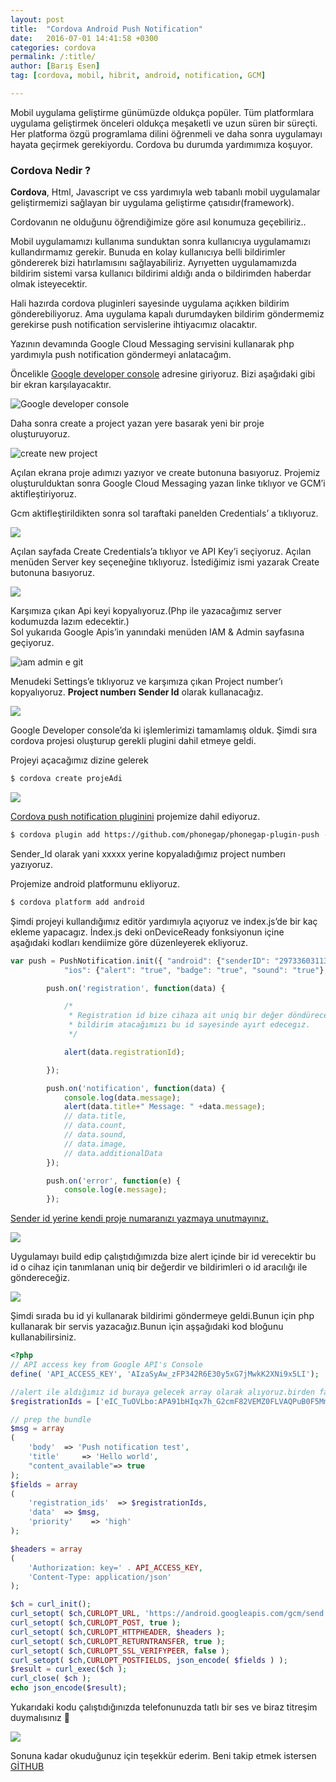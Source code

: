 ```yaml
---
layout: post
title:  "Cordova Android Push Notification"
date:   2016-07-01 14:41:58 +0300
categories: cordova
permalink: /:title/
author: [Barış Esen]
tag: [cordova, mobil, hibrit, android, notification, GCM]

---
```

Mobil uygulama geliştirme günümüzde oldukça popüler. Tüm platformlara uygulama geliştirmek önceleri oldukça meşaketli ve uzun süren bir süreçti. Her platforma özgü programlama dilini öğrenmeli ve daha sonra uygulamayı hayata geçirmek gerekiyordu. Cordova bu durumda yardımımıza koşuyor.

### Cordova Nedir ?

**Cordova**, Html, Javascript ve css yardımıyla web tabanlı mobil uygulamalar geliştirmemizi sağlayan bir uygulama geliştirme çatısıdır(framework).

Cordovanın ne olduğunu öğrendiğimize göre asıl konumuza geçebiliriz..

Mobil uygulamamızı kullanıma sunduktan sonra kullanıcıya uygulamamızı kullandırmamız gerekir. Bunuda en kolay kullanıcıya belli bildirimler göndererek bizi hatırlamısını sağlayabiliriz. Ayrıyetten uygulamamızda bildirim sistemi varsa kullanıcı bildirimi aldığı anda o bildirimden haberdar olmak isteyecektir.

Hali hazırda cordova pluginleri sayesinde uygulama açıkken bildirim gönderebiliyoruz. Ama uygulama kapalı durumdayken bildirim göndermemiz gerekirse push notification servislerine ihtiyacımız olacaktır.

Yazının devamında Google Cloud Messaging servisini kullanarak php yardımıyla push notification göndermeyi anlatacağım.

Öncelikle [Google developer console](https://console.developers.google.com/) adresine giriyoruz. Bizi aşağıdaki gibi bir ekran karşılayacaktır.

![Google developer console](https://res.cloudinary.com/deuit9vp2/image/upload/barisesencom/google-dev-console.png)

Daha sonra create a project yazan yere basarak yeni bir proje oluşturuyoruz.

![create new project](https://res.cloudinary.com/deuit9vp2/image/upload/barisesencom/create-new-project.png)

Açılan ekrana proje adımızı yazıyor ve create butonuna basıyoruz. Projemiz oluşturulduktan sonra Google Cloud Messaging yazan linke tıklıyor ve GCM’i aktifleştiriyoruz.
<!--
![](https://i1.wp.com/barisesen.com/wp-content/uploads/2016/07/gcm-enable-300x169.png?resize=300%2C169&ssl=1) -->

Gcm aktifleştirildikten sonra sol taraftaki panelden Credentials’ a tıklıyoruz.

![](https://res.cloudinary.com/deuit9vp2/image/upload/v1475668759/barisesencom/credentials.png)

Açılan sayfada Create Credentials’a tıklıyor ve API Key’i seçiyoruz. Açılan menüden Server key seçeneğine tıklıyoruz. İstediğimiz ismi yazarak Create butonuna basıyoruz.

![](https://res.cloudinary.com/deuit9vp2/image/upload/v1475668802/barisesencom/server-key-sec-1.png)

Karşımıza çıkan Api keyi kopyalıyoruz.(Php ile yazacağımız server kodumuzda lazım edecektir.)  
Sol yukarıda Google Apis’in yanındaki menüden IAM & Admin sayfasına geçiyoruz.

![ıam admin e git](https://res.cloudinary.com/deuit9vp2/image/upload/v1475668858/barisesencom/%C4%B1am-admin-e-git.png)

Menudeki Settings’e tıklıyoruz ve karşımıza çıkan Project number’ı kopyalıyoruz. **Project numberı** **Sender Id** olarak kullanacağız.

![](https://res.cloudinary.com/deuit9vp2/image/upload/v1475668910/barisesencom/copy-project-number.png)

Google Developer console’da ki işlemlerimizi tamamlamış olduk. Şimdi sıra cordova projesi oluşturup gerekli plugini dahil etmeye geldi.

Projeyi açacağımız dizine gelerek

```sh
$ cordova create projeAdi
```

![](https://res.cloudinary.com/deuit9vp2/image/upload/v1475668988/barisesencom/cordova-projesi-olu%C5%9Ftur.png)

[Cordova push notification pluginini](https://github.com/phonegap/phonegap-plugin-push) projemize dahil ediyoruz.

```sh
$ cordova plugin add https://github.com/phonegap/phonegap-plugin-push --variable SENDER_ID="XXXXXXX"
```

Sender_Id olarak yani xxxxx yerine kopyaladığımız project numberı yazıyoruz.

<!-- ![](https://i2.wp.com/barisesen.com/wp-content/uploads/2016/07/plugini-ekledik-300x169.png?resize=300%2C169&ssl=1) -->

Projemize android platformunu ekliyoruz.

```sh
$ cordova platform add android
```
Şimdi projeyi kullandığımız editör yardımıyla açıyoruz ve index.js’de bir kaç ekleme yapacagız. İndex.js deki onDeviceReady fonksiyonun içine aşağıdaki kodları kendiimize göre düzenleyerek ekliyoruz.

```javascript
var push = PushNotification.init({ "android": {"senderID": "297336031131"},
            "ios": {"alert": "true", "badge": "true", "sound": "true"}, "windows": {} } );

        push.on('registration', function(data) {

            /*
             * Registration id bize cihaza ait uniq bir değer döndürecektir hangi cihaza
             * bildirim atacağımızı bu id sayesinde ayırt edecegız.               
             */

            alert(data.registrationId);

        });

        push.on('notification', function(data) {
            console.log(data.message);
            alert(data.title+" Message: " +data.message);
            // data.title,
            // data.count,
            // data.sound,
            // data.image,
            // data.additionalData
        });

        push.on('error', function(e) {
            console.log(e.message);
        });
```

<span style="text-decoration: underline;">Sender id yerine kendi proje numaranızı yazmaya unutmayınız.</span>

![](https://res.cloudinary.com/deuit9vp2/image/upload/v1475669136/barisesencom/cordova-build.png)

Uygulamayı build edip çalıştıdığımızda bize alert içinde bir id verecektir bu id o cihaz için tanımlanan uniq bir değerdir ve bildirimleri o id aracılığı ile göndereceğiz.

![](https://res.cloudinary.com/deuit9vp2/image/upload/v1475669200/barisesencom/Screenshot_2016-07-01-10-26-45.png)

Şimdi sırada bu id yi kullanarak bildirimi göndermeye geldi.Bunun için php kullanarak bir servis yazacağız.Bunun için aşşağıdaki kod bloğunu kullanabilirsiniz.

```php
<?php
// API access key from Google API's Console
define( 'API_ACCESS_KEY', 'AIzaSyAw_zFP342R6E30y5xG7jMwkK2XNi9x5LI');

//alert ile aldığımız id buraya gelecek array olarak alıyoruz.birden fazlada gönderilebilir.
$registrationIds = ['eIC_TuOVLbo:APA91bHIqx7h_G2cmF82VEMZ0FLVAQPuB0F5MmPSHhPJjEbjW4SDOtDJGDBmZF3v0kzetn3tiQeVZVT1wQ2HX2hRZlH5oiteQ5ddSk3I3DEM1khOcX2I-UTbk0H33emNqJc7-F6_fqDD'];

// prep the bundle
$msg = array
(
	'body' 	=> 'Push notification test',
	'title'		=> 'Hello world',
	"content_available"=> true
);
$fields = array
(
	'registration_ids' 	=> $registrationIds,
	'data'	=> $msg,
	'priority'    => 'high'
);

$headers = array
(
	'Authorization: key=' . API_ACCESS_KEY,
	'Content-Type: application/json'
);

$ch = curl_init();
curl_setopt( $ch,CURLOPT_URL, 'https://android.googleapis.com/gcm/send' );
curl_setopt( $ch,CURLOPT_POST, true );
curl_setopt( $ch,CURLOPT_HTTPHEADER, $headers );
curl_setopt( $ch,CURLOPT_RETURNTRANSFER, true );
curl_setopt( $ch,CURLOPT_SSL_VERIFYPEER, false );
curl_setopt( $ch,CURLOPT_POSTFIELDS, json_encode( $fields ) );
$result = curl_exec($ch );
curl_close( $ch );
echo json_encode($result);
```

Yukarıdaki kodu çalıştıdığınızda telefonunuzda tatlı bir ses ve biraz titreşim duymalısınız 🙂

![](https://res.cloudinary.com/deuit9vp2/image/upload/v1475669262/barisesencom/bildirim.png)

Sonuna kadar okuduğunuz için teşekkür ederim. Beni takip etmek istersen [GİTHUB](https://github.com/barisesen)

